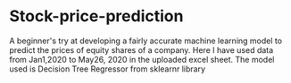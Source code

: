 # Stock-price-prediction
A beginner's try at developing a fairly accurate machine learning model to predict the prices of equity shares of a company.
Here I have used data from Jan1,2020 to May26, 2020 in the uploaded excel sheet.
The model used is Decision Tree Regressor from sklearnr library
